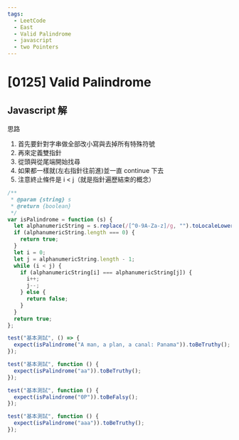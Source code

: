 ```yaml
---
tags:
  - LeetCode
  - East
  - Valid Palindrome
  - javascript
  - two Pointers
---
```


# [0125] Valid Palindrome

## Javascript 解

思路

1. 首先要針對字串做全部改小寫與去掉所有特殊符號
2. 再來定義雙指針
3. 從頭與從尾端開始找尋
4. 如果都一樣就(左右指針往前進)並一直 continue 下去
5. 注意終止條件是 i < j（就是指針遍歷結束的概念）

```javascript
/**
 * @param {string} s
 * @return {boolean}
 */
var isPalindrome = function (s) {
  let alphanumericString = s.replace(/[^0-9A-Za-z]/g, "").toLocaleLowerCase();
  if (alphanumericString.length === 0) {
    return true;
  }
  let i = 0;
  let j = alphanumericString.length - 1;
  while (i < j) {
    if (alphanumericString[i] === alphanumericString[j]) {
      i++;
      j--;
    } else {
      return false;
    }
  }
  return true;
};

test("基本測試", () => {
  expect(isPalindrome("A man, a plan, a canal: Panama")).toBeTruthy();
});

test("基本測試", function () {
  expect(isPalindrome("aa")).toBeTruthy();
});

test("基本測試", function () {
  expect(isPalindrome("0P")).toBeFalsy();
});

test("基本測試", function () {
  expect(isPalindrome("aaa")).toBeTruthy();
});
```
